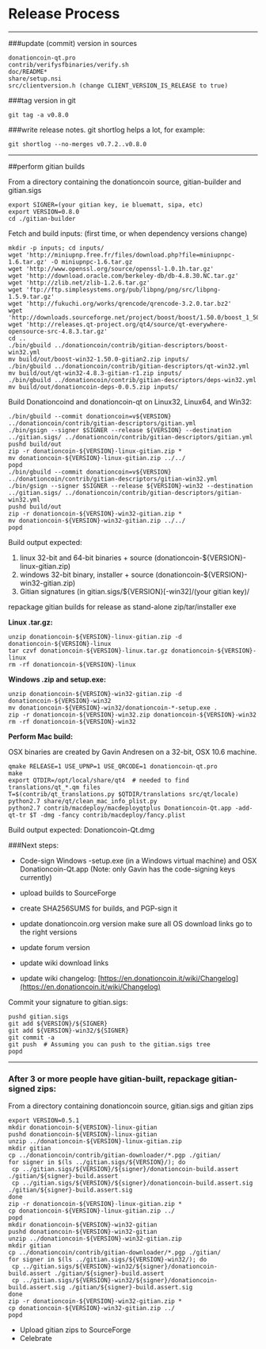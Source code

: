 Release Process
====================

* * *

###update (commit) version in sources


	donationcoin-qt.pro
	contrib/verifysfbinaries/verify.sh
	doc/README*
	share/setup.nsi
	src/clientversion.h (change CLIENT_VERSION_IS_RELEASE to true)

###tag version in git

	git tag -a v0.8.0

###write release notes. git shortlog helps a lot, for example:

	git shortlog --no-merges v0.7.2..v0.8.0

* * *

##perform gitian builds

 From a directory containing the donationcoin source, gitian-builder and gitian.sigs
  
	export SIGNER=(your gitian key, ie bluematt, sipa, etc)
	export VERSION=0.8.0
	cd ./gitian-builder

 Fetch and build inputs: (first time, or when dependency versions change)

	mkdir -p inputs; cd inputs/
	wget 'http://miniupnp.free.fr/files/download.php?file=miniupnpc-1.6.tar.gz' -O miniupnpc-1.6.tar.gz
	wget 'http://www.openssl.org/source/openssl-1.0.1h.tar.gz'
	wget 'http://download.oracle.com/berkeley-db/db-4.8.30.NC.tar.gz'
	wget 'http://zlib.net/zlib-1.2.6.tar.gz'
	wget 'ftp://ftp.simplesystems.org/pub/libpng/png/src/libpng-1.5.9.tar.gz'
	wget 'http://fukuchi.org/works/qrencode/qrencode-3.2.0.tar.bz2'
	wget 'http://downloads.sourceforge.net/project/boost/boost/1.50.0/boost_1_50_0.tar.bz2'
	wget 'http://releases.qt-project.org/qt4/source/qt-everywhere-opensource-src-4.8.3.tar.gz'
	cd ..
	./bin/gbuild ../donationcoin/contrib/gitian-descriptors/boost-win32.yml
	mv build/out/boost-win32-1.50.0-gitian2.zip inputs/
	./bin/gbuild ../donationcoin/contrib/gitian-descriptors/qt-win32.yml
	mv build/out/qt-win32-4.8.3-gitian-r1.zip inputs/
	./bin/gbuild ../donationcoin/contrib/gitian-descriptors/deps-win32.yml
	mv build/out/donationcoin-deps-0.0.5.zip inputs/

 Build Donationcoind and donationcoin-qt on Linux32, Linux64, and Win32:
  
	./bin/gbuild --commit donationcoin=v${VERSION} ../donationcoin/contrib/gitian-descriptors/gitian.yml
	./bin/gsign --signer $SIGNER --release ${VERSION} --destination ../gitian.sigs/ ../donationcoin/contrib/gitian-descriptors/gitian.yml
	pushd build/out
	zip -r donationcoin-${VERSION}-linux-gitian.zip *
	mv donationcoin-${VERSION}-linux-gitian.zip ../../
	popd
	./bin/gbuild --commit donationcoin=v${VERSION} ../donationcoin/contrib/gitian-descriptors/gitian-win32.yml
	./bin/gsign --signer $SIGNER --release ${VERSION}-win32 --destination ../gitian.sigs/ ../donationcoin/contrib/gitian-descriptors/gitian-win32.yml
	pushd build/out
	zip -r donationcoin-${VERSION}-win32-gitian.zip *
	mv donationcoin-${VERSION}-win32-gitian.zip ../../
	popd

  Build output expected:

  1. linux 32-bit and 64-bit binaries + source (donationcoin-${VERSION}-linux-gitian.zip)
  2. windows 32-bit binary, installer + source (donationcoin-${VERSION}-win32-gitian.zip)
  3. Gitian signatures (in gitian.sigs/${VERSION}[-win32]/(your gitian key)/

repackage gitian builds for release as stand-alone zip/tar/installer exe

**Linux .tar.gz:**

	unzip donationcoin-${VERSION}-linux-gitian.zip -d donationcoin-${VERSION}-linux
	tar czvf donationcoin-${VERSION}-linux.tar.gz donationcoin-${VERSION}-linux
	rm -rf donationcoin-${VERSION}-linux

**Windows .zip and setup.exe:**

	unzip donationcoin-${VERSION}-win32-gitian.zip -d donationcoin-${VERSION}-win32
	mv donationcoin-${VERSION}-win32/donationcoin-*-setup.exe .
	zip -r donationcoin-${VERSION}-win32.zip donationcoin-${VERSION}-win32
	rm -rf donationcoin-${VERSION}-win32

**Perform Mac build:**

  OSX binaries are created by Gavin Andresen on a 32-bit, OSX 10.6 machine.

	qmake RELEASE=1 USE_UPNP=1 USE_QRCODE=1 donationcoin-qt.pro
	make
	export QTDIR=/opt/local/share/qt4  # needed to find translations/qt_*.qm files
	T=$(contrib/qt_translations.py $QTDIR/translations src/qt/locale)
	python2.7 share/qt/clean_mac_info_plist.py
	python2.7 contrib/macdeploy/macdeployqtplus Donationcoin-Qt.app -add-qt-tr $T -dmg -fancy contrib/macdeploy/fancy.plist

 Build output expected: Donationcoin-Qt.dmg

###Next steps:

* Code-sign Windows -setup.exe (in a Windows virtual machine) and
  OSX Donationcoin-Qt.app (Note: only Gavin has the code-signing keys currently)

* upload builds to SourceForge

* create SHA256SUMS for builds, and PGP-sign it

* update donationcoin.org version
  make sure all OS download links go to the right versions

* update forum version

* update wiki download links

* update wiki changelog: [https://en.donationcoin.it/wiki/Changelog](https://en.donationcoin.it/wiki/Changelog)

Commit your signature to gitian.sigs:

	pushd gitian.sigs
	git add ${VERSION}/${SIGNER}
	git add ${VERSION}-win32/${SIGNER}
	git commit -a
	git push  # Assuming you can push to the gitian.sigs tree
	popd

-------------------------------------------------------------------------

### After 3 or more people have gitian-built, repackage gitian-signed zips:

From a directory containing donationcoin source, gitian.sigs and gitian zips

	export VERSION=0.5.1
	mkdir donationcoin-${VERSION}-linux-gitian
	pushd donationcoin-${VERSION}-linux-gitian
	unzip ../donationcoin-${VERSION}-linux-gitian.zip
	mkdir gitian
	cp ../donationcoin/contrib/gitian-downloader/*.pgp ./gitian/
	for signer in $(ls ../gitian.sigs/${VERSION}/); do
	 cp ../gitian.sigs/${VERSION}/${signer}/donationcoin-build.assert ./gitian/${signer}-build.assert
	 cp ../gitian.sigs/${VERSION}/${signer}/donationcoin-build.assert.sig ./gitian/${signer}-build.assert.sig
	done
	zip -r donationcoin-${VERSION}-linux-gitian.zip *
	cp donationcoin-${VERSION}-linux-gitian.zip ../
	popd
	mkdir donationcoin-${VERSION}-win32-gitian
	pushd donationcoin-${VERSION}-win32-gitian
	unzip ../donationcoin-${VERSION}-win32-gitian.zip
	mkdir gitian
	cp ../donationcoin/contrib/gitian-downloader/*.pgp ./gitian/
	for signer in $(ls ../gitian.sigs/${VERSION}-win32/); do
	 cp ../gitian.sigs/${VERSION}-win32/${signer}/donationcoin-build.assert ./gitian/${signer}-build.assert
	 cp ../gitian.sigs/${VERSION}-win32/${signer}/donationcoin-build.assert.sig ./gitian/${signer}-build.assert.sig
	done
	zip -r donationcoin-${VERSION}-win32-gitian.zip *
	cp donationcoin-${VERSION}-win32-gitian.zip ../
	popd

- Upload gitian zips to SourceForge
- Celebrate 
